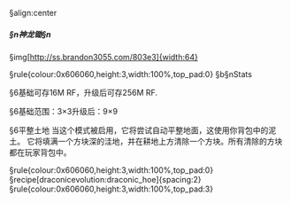 §align:center
##### §n神龙锄§n

§img[http://ss.brandon3055.com/803e3]{width:64}

§rule{colour:0x606060,height:3,width:100%,top_pad:0}
§b§nStats

§6基础可存16M RF，升级后可存256M RF.

§6基础范围：3×3升级后：9×9

§6平整土地
当这个模式被启用，它将尝试自动平整地面，这使用你背包中的泥土。
它将填满一个方块深的洼地，并在耕地上方清除一个方块。所有清除的方块都在玩家背包中。

§rule{colour:0x606060,height:3,width:100%,top_pad:0}
§recipe[draconicevolution:draconic_hoe]{spacing:2}
§rule{colour:0x606060,height:3,width:100%,top_pad:3}